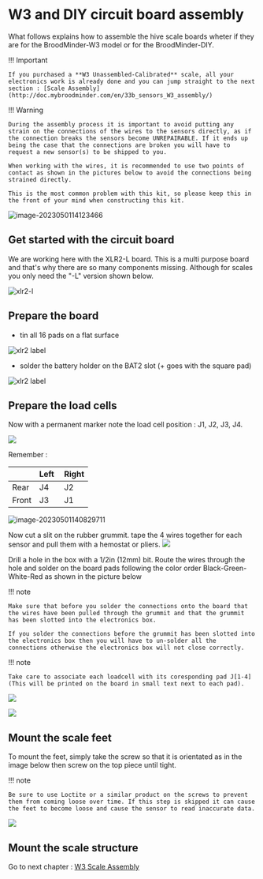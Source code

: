 # W3 and DIY circuit board assembly

What follows explains how to assemble the hive scale boards wheter if they are for the BroodMinder-W3 model or for the BroodMinder-DIY.


!!! Important

    If you purchased a **W3 Unassembled-Calibrated** scale, all your electronics work is already done and you can jump straight to the next section : [Scale Assembly](http://doc.mybroodminder.com/en/33b_sensors_W3_assembly/)

!!! Warning

    During the assembly process it is important to avoid putting any strain on the connections of the wires to the sensors directly, as if the connection breaks the sensors become UNREPAIRABLE. If it ends up being the case that the connections are broken you will have to request a new sensor(s) to be shipped to you. 

    When working with the wires, it is recommended to use two points of contact as shown in the pictures below to avoid the connections being strained directly.

    This is the most common problem with this kit, so please keep this in the front of your mind when constructing this kit.

![image-2023050114123466](../assets/33_sensors_w3_assembly.assets/image-2023050114123466.png)

## Get started with the circuit board
We are working here with the XLR2-L board. This is a multi purpose board and that's why there are so many components missing. Although for scales you only need the "-L" version shown below. 

![xlr2-l](../assets/36_sensors_DIY.assets/xlr2-l_board.jpg)

## Prepare the board

- tin all 16 pads on a flat surface

![xlr2 label](../assets/36_sensors_DIY.assets/xlr2_tin_pads.jpg)


- solder the battery holder on the BAT2 slot (+ goes with the square pad)

![xlr2 label](../assets/36_sensors_DIY.assets/xlr2_bat_holder.jpg)


## Prepare the load cells

Now with a permanent marker note the load cell position : J1, J2, J3, J4. 

![](../assets/36_sensors_DIY.assets/xlr2_loadcell_mark_pos.jpg)

Remember :

| | Left | Right |
|----|----|----|
| Rear | J4 | J2 |
| Front | J3 | J1 |

![image-20230501140829711](../assets/33_sensors_w3_assembly.assets/image-20230501140829711.png)

Now cut a slit on the rubber grummit. tape the 4 wires together for each sensor and pull them with a hemostat or pliers.
![](../assets/36_sensors_DIY.assets/xlr2_loadcell_wiring.png)
​  

Drill a hole in the box with a 1/2in (12mm) bit.
Route the wires through the hole and solder on the board pads following the color order Black-Green-White-Red as shown in the picture below

!!! note

    Make sure that before you solder the connections onto the board that the wires have been pulled through the grummit and that the grummit has been slotted into the electronics box. 
    
    If you solder the connections before the grummit has been slotted into the electronics box then you will have to un-solder all the connections otherwise the electronics box will not close correctly.

!!! note

    Take care to associate each loadcell with its coresponding pad J[1-4] (This will be printed on the board in small text next to each pad).


![](../assets/36_sensors_DIY.assets/xlr2_wired.jpg)


![](../assets/36_sensors_DIY.assets/xlr2_w3_assy.jpg)


## Mount the scale feet

To mount the feet, simply take the screw so that it is orientated as in the image below then screw on the top piece until tight.

!!! note

    Be sure to use Loctite or a similar product on the screws to prevent them from coming loose over time. If this step is skipped it can cause the feet to become loose and cause the sensor to read inaccurate data.

![](../assets/36_sensors_DIY.assets/xlr2_loadcell_feet.jpg)


## Mount the scale structure

Go to next chapter : [W3 Scale Assembly](http://doc.mybroodminder.com/en/33b_sensors_W3_assembly/)
